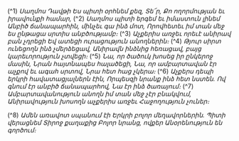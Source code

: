 
(^1) _Սաղմոս Դավթի
Ես պիտի օրհնեմ քեզ, Տե՜ր,
Քո ողորմության եւ իրավունքի համար,_
(^2) _Սաղմոս պիտի երգեմ եւ իմաստուն լինեմ
Անբիծ ճանապարհին, մինչեւ գա ինձ մոտ,
Որովհետեւ իմ տան մեջ ես ընթացա սրտիս անբծությամբ։_
(^3) _Աչքերիս առջեւ որեւէ անիրավ բան չդրեցի
Եվ ատեցի ուրացություն անողներին։_
(^4) _Թյուր սիրտ ունեցողն ինձ չմերձեցավ,
Անիրավն ինձնից հեռացավ, բայց կարեւորություն չտվեցի։_
(^5) _Նա, որ ծածուկ խոսեց իր ընկերոջ մասին,
Նրան հայտնապես հալածեցի,
Նա, որ ամբարտավան էր աչքով եւ ագահ սրտով,
Նրա հետ հաց չկերա։_
(^6) _Աչքերս դեպի երկրի հավատացյալներն էին,
Որպեսզի նրանք ինձ հետ նստեն.
Ով գնում էր անբիծ ճանապարհով,
Նա էր ինձ ծառայում։_
(^7) _Ամբարտավանություն անողն իմ տան մեջ չէր բնակվում,
Անիրավություն խոսողն աչքերիս առջեւ
Հաջողություն չուներ։_


(^8) _Ամեն առավոտ սպանում էի
Երկրի բոլոր մեղավորներին.
Պիտի վերացնեմ Տիրոջ քաղաքից
Բոլոր նրանց, ովքեր
Անօրենություն են գործում։_
